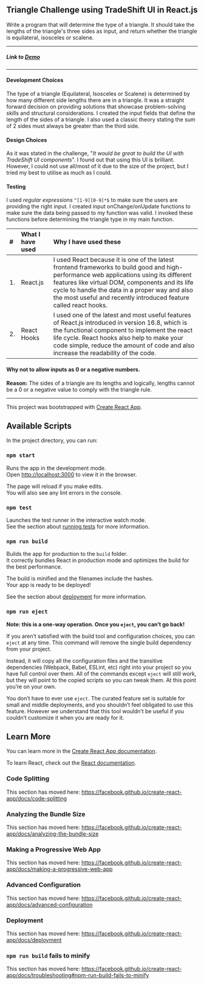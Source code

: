 ## Triangle Challenge using TradeShift UI in React.js
Write a program that will determine the type of a triangle. It should take the lengths of the triangle's three sides as input, and return whether the triangle is equilateral, isosceles or scalene.

----------

##### Link to [Demo](https://ts.sajalsinha.co/)

----------

#### Development Choices
The type of a triangle (Equilateral, Isosceles or Scalene) is determined by how many different side lengths there are in a triangle. It was a straight forward decision on providing solutions that showcase problem-solving skills and structural considerations. I created the input fields that define the length of the sides of a triangle. I also used a classic theory stating the sum of 2 sides must always be greater than the third side.

#### Design Choices
As it was stated in the challenge, "_It would be great to build the UI with TradeShift UI components_". I found out that using this UI is brilliant. However, I could not use all/most of it due to the size of the project, but I tried my best to utilise as much as I could.

#### Testing
I used _regular expressions_ `^[1-9][0-9]*$` to make sure the users are providing the right input. I created input onChange/onUpdate functions to make sure the data being passed to my function was valid. I invoked these functions before determining the triangle type in my main function.

| #    | What I have used     |  Why I have used these                                      |
| :--- | :---                 | :---                                                        |
| 1.   | React.js             |  I used React because it is one of the latest frontend frameworks to build good and high-performance web applications using its different features like virtual DOM, components and its life cycle to handle the data in a proper way and also the most useful and recently introduced feature called react hooks. |
| 2.   | React Hooks          |  I used one of the latest and most useful features of React.js introduced in version 16.8, which is the functional component to implement the react life cycle. React hooks also help to make your code simple, reduce the amount of code and also increase the readability of the code. |

#### Why not to allow inputs as 0 or a negative numbers.

**Reason:** The sides of a triangle are its lengths and logically, lengths cannot be a 0 or a negative value to comply with the triangle rule.

----------

This project was bootstrapped with [Create React App](https://github.com/facebook/create-react-app).

## Available Scripts

In the project directory, you can run:

### `npm start`

Runs the app in the development mode.<br>
Open [http://localhost:3000](http://localhost:3000) to view it in the browser.

The page will reload if you make edits.<br>
You will also see any lint errors in the console.

### `npm test`

Launches the test runner in the interactive watch mode.<br>
See the section about [running tests](https://facebook.github.io/create-react-app/docs/running-tests) for more information.

### `npm run build`

Builds the app for production to the `build` folder.<br>
It correctly bundles React in production mode and optimizes the build for the best performance.

The build is minified and the filenames include the hashes.<br>
Your app is ready to be deployed!

See the section about [deployment](https://facebook.github.io/create-react-app/docs/deployment) for more information.

### `npm run eject`

**Note: this is a one-way operation. Once you `eject`, you can’t go back!**

If you aren’t satisfied with the build tool and configuration choices, you can `eject` at any time. This command will remove the single build dependency from your project.

Instead, it will copy all the configuration files and the transitive dependencies (Webpack, Babel, ESLint, etc) right into your project so you have full control over them. All of the commands except `eject` will still work, but they will point to the copied scripts so you can tweak them. At this point you’re on your own.

You don’t have to ever use `eject`. The curated feature set is suitable for small and middle deployments, and you shouldn’t feel obligated to use this feature. However we understand that this tool wouldn’t be useful if you couldn’t customize it when you are ready for it.

## Learn More

You can learn more in the [Create React App documentation](https://facebook.github.io/create-react-app/docs/getting-started).

To learn React, check out the [React documentation](https://reactjs.org/).

### Code Splitting

This section has moved here: https://facebook.github.io/create-react-app/docs/code-splitting

### Analyzing the Bundle Size

This section has moved here: https://facebook.github.io/create-react-app/docs/analyzing-the-bundle-size

### Making a Progressive Web App

This section has moved here: https://facebook.github.io/create-react-app/docs/making-a-progressive-web-app

### Advanced Configuration

This section has moved here: https://facebook.github.io/create-react-app/docs/advanced-configuration

### Deployment

This section has moved here: https://facebook.github.io/create-react-app/docs/deployment

### `npm run build` fails to minify

This section has moved here: https://facebook.github.io/create-react-app/docs/troubleshooting#npm-run-build-fails-to-minify
